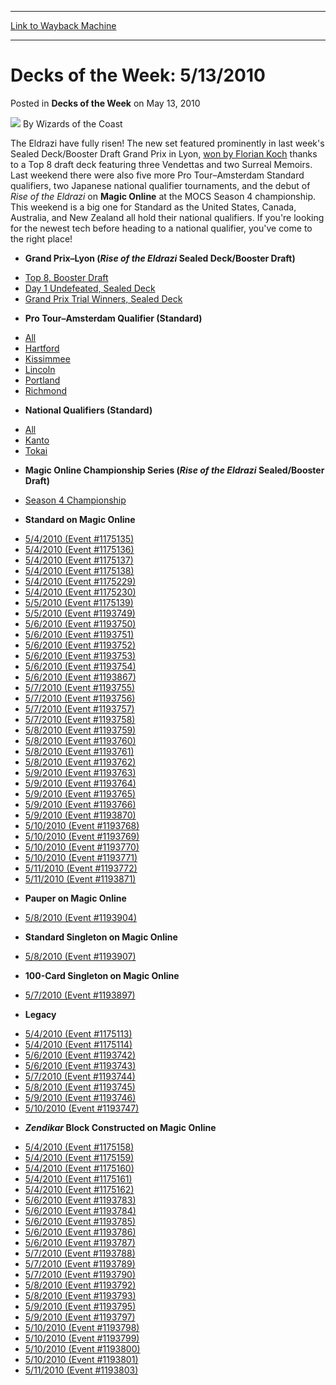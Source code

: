 
---
[Link to Wayback Machine](https://web.archive.org/web/20220126103120/https://magic.wizards.com/en/articles/archive/decks-week/decks-week-5132010-2010-05-13)

[_metadata_:author]:- "Wizards of the Coast"
[_metadata_:description]:- "The Eldrazi have fully risen! The new set featured prominently in last week's Sealed Deck/Booster Draft Grand Prix in Lyon, won by Florian Koch thanks to a Top 8 draft deck featuring three Vendettas and two Surreal Memoirs. Last weekend there were also five more Pro Tour–Amsterdam Standard qualifiers, two Japanese national qualifier tournaments, and the debut of Rise of the"
[_metadata_:generator]:- "Drupal 7 (http://drupal.org)"
[_metadata_:node]:- "600836"
[_metadata_:publish_date]:- "2010-05-13"
[_metadata_:source]:- "div-main-content"
[_metadata_:title]:- "Decks of the Week: 5/13/2010"
[_metadata_:wayback_capture_timestamp]:- "2022-01-26 10:31:20"
[_metadata_:wayback_raw_url]:- "https://web.archive.org/web/20220126103120id_/https://magic.wizards.com/en/articles/archive/decks-week/decks-week-5132010-2010-05-13"
[_metadata_:wayback_url]:- "https://magic.wizards.com/en/articles/archive/decks-week/decks-week-5132010-2010-05-13"
---


Decks of the Week: 5/13/2010
============================



 Posted in **Decks of the Week**
 on May 13, 2010 






![](https://media.magic.wizards.com/styles/auth_small/public/images/person/wizards_author.jpg)
By Wizards of the Coast











The Eldrazi have fully risen! The new set featured prominently in last week's Sealed Deck/Booster Draft Grand Prix in Lyon, [won by Florian Koch](/en/events/coverage/koch-wins-grand-prix%E2%80%93lyon-2010) thanks to a Top 8 draft deck featuring three Vendettas and two Surreal Memoirs. Last weekend there were also five more Pro Tour–Amsterdam Standard qualifiers, two Japanese national qualifier tournaments, and the debut of *Rise of the Eldrazi* on **Magic Online** at the MOCS Season 4 championship. This weekend is a big one for Standard as the United States, Canada, Australia, and New Zealand all hold their national qualifiers. If you're looking for the newest tech before heading to a national qualifier, you've come to the right place!


* **Grand Prix–Lyon (*Rise of the Eldrazi* Sealed Deck/Booster Draft)**
+ [Top 8, Booster Draft](/en/events/coverage/koch-wins-grand-prix%E2%80%93lyon-2010)
+ [Day 1 Undefeated, Sealed Deck](/en/articles/archive/event-coverage/grand-prix%E2%80%93lyon-day-1-archive-2010-05-08)
+ [Grand Prix Trial Winners, Sealed Deck](/en/articles/archive/event-coverage/grand-prix%E2%80%93lyon-day-1-archive-2010-05-08)
* **Pro Tour–Amsterdam Qualifier (Standard)**
+ [All](/en/events/coverage/pro-tour%E2%80%93amsterdam-standard-qualifier-season-top-8-decklists)
+ [Hartford](/en/articles/archive/event-coverage/pro-tour%E2%80%93amsterdam-standard-qualifier-season-top-8-decklists-2010--5)
+ [Kissimmee](/en/articles/archive/event-coverage/pro-tour%E2%80%93amsterdam-standard-qualifier-season-top-8-decklists-2010--6)
+ [Lincoln](/en/articles/archive/event-coverage/pro-tour%E2%80%93amsterdam-standard-qualifier-season-top-8-decklists-2010--7)
+ [Portland](/en/articles/archive/event-coverage/pro-tour%E2%80%93amsterdam-standard-qualifier-season-top-8-decklists-2010--8)
+ [Richmond](/en/articles/archive/event-coverage/pro-tour%E2%80%93amsterdam-standard-qualifier-season-top-8-decklists-2010--9)
* **National Qualifiers (Standard)**
+ [All](/en/events/coverage/2010-national-qualifiers-top-8-standard-deck-lists)
+ [Kanto](/en/articles/archive/event-coverage/2010-national-qualifiers-standard-2010-05-11)
+ [Tokai](/en/articles/archive/event-coverage/2010-national-qualifiers-standard-2010-05-11-0)
* **Magic Online Championship Series (*Rise of the Eldrazi* Sealed/Booster Draft)**
+ [Season 4 Championship](http://archive.wizards.com/Magic/Digital/MagicOnlineTourn.aspx?x=mtg/digital/magiconline/tourn/1193730)
* **Standard on Magic Online**
+ [5/4/2010 (Event #1175135)](http://archive.wizards.com/Magic/Digital/MagicOnlineTourn.aspx?x=mtg/digital/magiconline/tourn/1175135)
+ [5/4/2010 (Event #1175136)](http://archive.wizards.com/Magic/Digital/MagicOnlineTourn.aspx?x=mtg/digital/magiconline/tourn/1175136)
+ [5/4/2010 (Event #1175137)](http://archive.wizards.com/Magic/Digital/MagicOnlineTourn.aspx?x=mtg/digital/magiconline/tourn/1175137)
+ [5/4/2010 (Event #1175138)](http://archive.wizards.com/Magic/Digital/MagicOnlineTourn.aspx?x=mtg/digital/magiconline/tourn/1175138)
+ [5/4/2010 (Event #1175229)](http://archive.wizards.com/Magic/Digital/MagicOnlineTourn.aspx?x=mtg/digital/magiconline/tourn/1175229)
+ [5/4/2010 (Event #1175230)](http://archive.wizards.com/Magic/Digital/MagicOnlineTourn.aspx?x=mtg/digital/magiconline/tourn/1175230)
+ [5/5/2010 (Event #1175139)](http://archive.wizards.com/Magic/Digital/MagicOnlineTourn.aspx?x=mtg/digital/magiconline/tourn/1175139)
+ [5/5/2010 (Event #1193749)](http://archive.wizards.com/Magic/Digital/MagicOnlineTourn.aspx?x=mtg/digital/magiconline/tourn/1193749)
+ [5/6/2010 (Event #1193750)](http://archive.wizards.com/Magic/Digital/MagicOnlineTourn.aspx?x=mtg/digital/magiconline/tourn/1193750)
+ [5/6/2010 (Event #1193751)](http://archive.wizards.com/Magic/Digital/MagicOnlineTourn.aspx?x=mtg/digital/magiconline/tourn/1193751)
+ [5/6/2010 (Event #1193752)](http://archive.wizards.com/Magic/Digital/MagicOnlineTourn.aspx?x=mtg/digital/magiconline/tourn/1193752)
+ [5/6/2010 (Event #1193753)](http://archive.wizards.com/Magic/Digital/MagicOnlineTourn.aspx?x=mtg/digital/magiconline/tourn/1193753)
+ [5/6/2010 (Event #1193754)](http://archive.wizards.com/Magic/Digital/MagicOnlineTourn.aspx?x=mtg/digital/magiconline/tourn/1193754)
+ [5/6/2010 (Event #1193867)](http://archive.wizards.com/Magic/Digital/MagicOnlineTourn.aspx?x=mtg/digital/magiconline/tourn/1193867)
+ [5/7/2010 (Event #1193755)](http://archive.wizards.com/Magic/Digital/MagicOnlineTourn.aspx?x=mtg/digital/magiconline/tourn/1193755)
+ [5/7/2010 (Event #1193756)](http://archive.wizards.com/Magic/Digital/MagicOnlineTourn.aspx?x=mtg/digital/magiconline/tourn/1193756)
+ [5/7/2010 (Event #1193757)](http://archive.wizards.com/Magic/Digital/MagicOnlineTourn.aspx?x=mtg/digital/magiconline/tourn/1193757)
+ [5/7/2010 (Event #1193758)](http://archive.wizards.com/Magic/Digital/MagicOnlineTourn.aspx?x=mtg/digital/magiconline/tourn/1193758)
+ [5/8/2010 (Event #1193759)](http://archive.wizards.com/Magic/Digital/MagicOnlineTourn.aspx?x=mtg/digital/magiconline/tourn/1193759)
+ [5/8/2010 (Event #1193760)](http://archive.wizards.com/Magic/Digital/MagicOnlineTourn.aspx?x=mtg/digital/magiconline/tourn/1193760)
+ [5/8/2010 (Event #1193761)](http://archive.wizards.com/Magic/Digital/MagicOnlineTourn.aspx?x=mtg/digital/magiconline/tourn/1193761)
+ [5/8/2010 (Event #1193762)](http://archive.wizards.com/Magic/Digital/MagicOnlineTourn.aspx?x=mtg/digital/magiconline/tourn/1193762)
+ [5/9/2010 (Event #1193763)](http://archive.wizards.com/Magic/Digital/MagicOnlineTourn.aspx?x=mtg/digital/magiconline/tourn/1193763)
+ [5/9/2010 (Event #1193764)](http://archive.wizards.com/Magic/Digital/MagicOnlineTourn.aspx?x=mtg/digital/magiconline/tourn/1193764)
+ [5/9/2010 (Event #1193765)](http://archive.wizards.com/Magic/Digital/MagicOnlineTourn.aspx?x=mtg/digital/magiconline/tourn/1193765)
+ [5/9/2010 (Event #1193766)](http://archive.wizards.com/Magic/Digital/MagicOnlineTourn.aspx?x=mtg/digital/magiconline/tourn/1193766)
+ [5/9/2010 (Event #1193870)](http://archive.wizards.com/Magic/Digital/MagicOnlineTourn.aspx?x=mtg/digital/magiconline/tourn/1193870)
+ [5/10/2010 (Event #1193768)](http://archive.wizards.com/Magic/Digital/MagicOnlineTourn.aspx?x=mtg/digital/magiconline/tourn/1193768)
+ [5/10/2010 (Event #1193769)](http://archive.wizards.com/Magic/Digital/MagicOnlineTourn.aspx?x=mtg/digital/magiconline/tourn/1193769)
+ [5/10/2010 (Event #1193770)](http://archive.wizards.com/Magic/Digital/MagicOnlineTourn.aspx?x=mtg/digital/magiconline/tourn/1193770)
+ [5/10/2010 (Event #1193771)](http://archive.wizards.com/Magic/Digital/MagicOnlineTourn.aspx?x=mtg/digital/magiconline/tourn/1193771)
+ [5/11/2010 (Event #1193772)](http://archive.wizards.com/Magic/Digital/MagicOnlineTourn.aspx?x=mtg/digital/magiconline/tourn/1193772)
+ [5/11/2010 (Event #1193871)](http://archive.wizards.com/Magic/Digital/MagicOnlineTourn.aspx?x=mtg/digital/magiconline/tourn/1193871)

* **Pauper on Magic Online**
+ [5/8/2010 (Event #1193904)](http://archive.wizards.com/Magic/Digital/MagicOnlineTourn.aspx?x=mtg/digital/magiconline/tourn/1193904)
* **Standard Singleton on Magic Online**
+ [5/8/2010 (Event #1193907)](http://archive.wizards.com/Magic/Digital/MagicOnlineTourn.aspx?x=mtg/digital/magiconline/tourn/1193907)
* **100-Card Singleton on Magic Online**
+ [5/7/2010 (Event #1193897)](http://archive.wizards.com/Magic/Digital/MagicOnlineTourn.aspx?x=mtg/digital/magiconline/tourn/1193897)
* **Legacy**
+ [5/4/2010 (Event #1175113)](http://archive.wizards.com/Magic/Digital/MagicOnlineTourn.aspx?x=mtg/digital/magiconline/tourn/1175113)
+ [5/4/2010 (Event #1175114)](http://archive.wizards.com/Magic/Digital/MagicOnlineTourn.aspx?x=mtg/digital/magiconline/tourn/1175114)
+ [5/6/2010 (Event #1193742)](http://archive.wizards.com/Magic/Digital/MagicOnlineTourn.aspx?x=mtg/digital/magiconline/tourn/1193742)
+ [5/6/2010 (Event #1193743)](http://archive.wizards.com/Magic/Digital/MagicOnlineTourn.aspx?x=mtg/digital/magiconline/tourn/1193743)
+ [5/7/2010 (Event #1193744)](http://archive.wizards.com/Magic/Digital/MagicOnlineTourn.aspx?x=mtg/digital/magiconline/tourn/1193744)
+ [5/8/2010 (Event #1193745)](http://archive.wizards.com/Magic/Digital/MagicOnlineTourn.aspx?x=mtg/digital/magiconline/tourn/1193745)
+ [5/9/2010 (Event #1193746)](http://archive.wizards.com/Magic/Digital/MagicOnlineTourn.aspx?x=mtg/digital/magiconline/tourn/1193746)
+ [5/10/2010 (Event #1193747)](http://archive.wizards.com/Magic/Digital/MagicOnlineTourn.aspx?x=mtg/digital/magiconline/tourn/1193747)
* ***Zendikar* Block Constructed on Magic Online**
+ [5/4/2010 (Event #1175158)](http://archive.wizards.com/Magic/Digital/MagicOnlineTourn.aspx?x=mtg/digital/magiconline/tourn/1175158)
+ [5/4/2010 (Event #1175159)](http://archive.wizards.com/Magic/Digital/MagicOnlineTourn.aspx?x=mtg/digital/magiconline/tourn/1175159)
+ [5/4/2010 (Event #1175160)](http://archive.wizards.com/Magic/Digital/MagicOnlineTourn.aspx?x=mtg/digital/magiconline/tourn/1175160)
+ [5/4/2010 (Event #1175161)](http://archive.wizards.com/Magic/Digital/MagicOnlineTourn.aspx?x=mtg/digital/magiconline/tourn/1175161)
+ [5/4/2010 (Event #1175162)](http://archive.wizards.com/Magic/Digital/MagicOnlineTourn.aspx?x=mtg/digital/magiconline/tourn/1175162)
+ [5/6/2010 (Event #1193783)](http://archive.wizards.com/Magic/Digital/MagicOnlineTourn.aspx?x=mtg/digital/magiconline/tourn/1193783)
+ [5/6/2010 (Event #1193784)](http://archive.wizards.com/Magic/Digital/MagicOnlineTourn.aspx?x=mtg/digital/magiconline/tourn/1193784)
+ [5/6/2010 (Event #1193785)](http://archive.wizards.com/Magic/Digital/MagicOnlineTourn.aspx?x=mtg/digital/magiconline/tourn/1193785)
+ [5/6/2010 (Event #1193786)](http://archive.wizards.com/Magic/Digital/MagicOnlineTourn.aspx?x=mtg/digital/magiconline/tourn/1193786)
+ [5/6/2010 (Event #1193787)](http://archive.wizards.com/Magic/Digital/MagicOnlineTourn.aspx?x=mtg/digital/magiconline/tourn/1193787)
+ [5/7/2010 (Event #1193788)](http://archive.wizards.com/Magic/Digital/MagicOnlineTourn.aspx?x=mtg/digital/magiconline/tourn/1193788)
+ [5/7/2010 (Event #1193789)](http://archive.wizards.com/Magic/Digital/MagicOnlineTourn.aspx?x=mtg/digital/magiconline/tourn/1193789)
+ [5/7/2010 (Event #1193790)](http://archive.wizards.com/Magic/Digital/MagicOnlineTourn.aspx?x=mtg/digital/magiconline/tourn/1193790)
+ [5/8/2010 (Event #1193792)](http://archive.wizards.com/Magic/Digital/MagicOnlineTourn.aspx?x=mtg/digital/magiconline/tourn/1193792)
+ [5/8/2010 (Event #1193793)](http://archive.wizards.com/Magic/Digital/MagicOnlineTourn.aspx?x=mtg/digital/magiconline/tourn/1193793)
+ [5/9/2010 (Event #1193795)](http://archive.wizards.com/Magic/Digital/MagicOnlineTourn.aspx?x=mtg/digital/magiconline/tourn/1193795)
+ [5/9/2010 (Event #1193797)](http://archive.wizards.com/Magic/Digital/MagicOnlineTourn.aspx?x=mtg/digital/magiconline/tourn/1193797)
+ [5/10/2010 (Event #1193798)](http://archive.wizards.com/Magic/Digital/MagicOnlineTourn.aspx?x=mtg/digital/magiconline/tourn/1193798)
+ [5/10/2010 (Event #1193799)](http://archive.wizards.com/Magic/Digital/MagicOnlineTourn.aspx?x=mtg/digital/magiconline/tourn/1193799)
+ [5/10/2010 (Event #1193800)](http://archive.wizards.com/Magic/Digital/MagicOnlineTourn.aspx?x=mtg/digital/magiconline/tourn/1193800)
+ [5/10/2010 (Event #1193801)](http://archive.wizards.com/Magic/Digital/MagicOnlineTourn.aspx?x=mtg/digital/magiconline/tourn/1193801)
+ [5/11/2010 (Event #1193803)](http://archive.wizards.com/Magic/Digital/MagicOnlineTourn.aspx?x=mtg/digital/magiconline/tourn/1193803)






